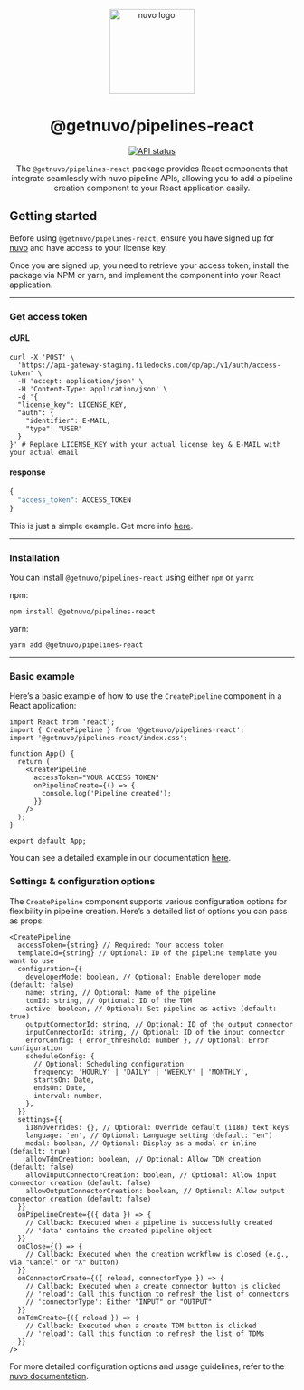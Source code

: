 <!-- markdownlint-disable -->
<p align="center">
  <a href="https://getnuvo.com/" rel="noopener" target="_blank"><img width="150" src="https://general-upload.getnuvo.com/nuvo_logo_with_text.svg" alt="nuvo logo"></a>
</p>

<h1 align="center">@getnuvo/pipelines-react</h1>

<div align="center">

[![API status](https://img.shields.io/uptimerobot/ratio/m792354517-acd98c6100961072cc093759?color=2fa659&label=uptime)](https://dp.status.getnuvo.com/)

The `@getnuvo/pipelines-react` package provides React components that integrate seamlessly with nuvo pipeline APIs, allowing you to add a pipeline creation component to your React application easily.

</div>

## Getting started

Before using `@getnuvo/pipelines-react`, ensure you have signed up for [nuvo](https://dashboard.getnuvo.com/) and have access to your license key.

Once you are signed up, you need to retrieve your access token, install the package via NPM or yarn, and implement the component into your React application.

---

### Get access token

#### cURL

```shell
curl -X 'POST' \
  'https://api-gateway-staging.filedocks.com/dp/api/v1/auth/access-token' \
  -H 'accept: application/json' \
  -H 'Content-Type: application/json' \
  -d '{
  "license_key": LICENSE_KEY,
  "auth": {
    "identifier": E-MAIL,
    "type": "USER"
  }
}' # Replace LICENSE_KEY with your actual license key & E-MAIL with your actual email
```

#### response

```js
{
  "access_token": ACCESS_TOKEN
}
```

This is just a simple example. Get more info [here](https://docs.getnuvo.com/dp/authentication-api).

---

### Installation

You can install `@getnuvo/pipelines-react` using either `npm` or `yarn`:

npm:

```shell
npm install @getnuvo/pipelines-react
```

yarn:

```shell
yarn add @getnuvo/pipelines-react
```

---

### Basic example

Here’s a basic example of how to use the `CreatePipeline` component in a React application:

```tsx
import React from 'react';
import { CreatePipeline } from '@getnuvo/pipelines-react';
import '@getnuvo/pipelines-react/index.css';

function App() {
  return (
    <CreatePipeline
      accessToken="YOUR ACCESS TOKEN"
      onPipelineCreate={() => {
        console.log('Pipeline created');
      }}
    />
  );
}

export default App;
```

You can see a detailed example in our documentation [here](https://docs.getnuvo.com/dp/createpipeline-embeddable).

### Settings & configuration options

The `CreatePipeline` component supports various configuration options for flexibility in pipeline creation. Here’s a detailed list of options you can pass as props:

```tsx
<CreatePipeline
  accessToken={string} // Required: Your access token
  templateId={string} // Optional: ID of the pipeline template you want to use
  configuration={{
    developerMode: boolean, // Optional: Enable developer mode (default: false)
    name: string, // Optional: Name of the pipeline
    tdmId: string, // Optional: ID of the TDM
    active: boolean, // Optional: Set pipeline as active (default: true)
    outputConnectorId: string, // Optional: ID of the output connector
    inputConnectorId: string, // Optional: ID of the input connector
    errorConfig: { error_threshold: number }, // Optional: Error configuration
    scheduleConfig: {
      // Optional: Scheduling configuration
      frequency: 'HOURLY' | 'DAILY' | 'WEEKLY' | 'MONTHLY',
      startsOn: Date,
      endsOn: Date,
      interval: number,
    },
  }}
  settings={{
    i18nOverrides: {}, // Optional: Override default (i18n) text keys
    language: 'en', // Optional: Language setting (default: "en")
    modal: boolean, // Optional: Display as a modal or inline (default: true)
    allowTdmCreation: boolean, // Optional: Allow TDM creation (default: false)
    allowInputConnectorCreation: boolean, // Optional: Allow input connector creation (default: false)
    allowOutputConnectorCreation: boolean, // Optional: Allow output connector creation (default: false)
  }}
  onPipelineCreate={({ data }) => {
    // Callback: Executed when a pipeline is successfully created
    // 'data' contains the created pipeline object
  }}
  onClose={() => {
    // Callback: Executed when the creation workflow is closed (e.g., via "Cancel" or "X" button)
  }}
  onConnectorCreate={({ reload, connectorType }) => {
    // Callback: Executed when a create connector button is clicked
    // 'reload': Call this function to refresh the list of connectors
    // 'connectorType': Either "INPUT" or "OUTPUT"
  }}
  onTdmCreate={({ reload }) => {
    // Callback: Executed when a create TDM button is clicked
    // 'reload': Call this function to refresh the list of TDMs
  }}
/>
```

For more detailed configuration options and usage guidelines, refer to the [nuvo documentation](https://docs.getnuvo.com/dp/start/).
